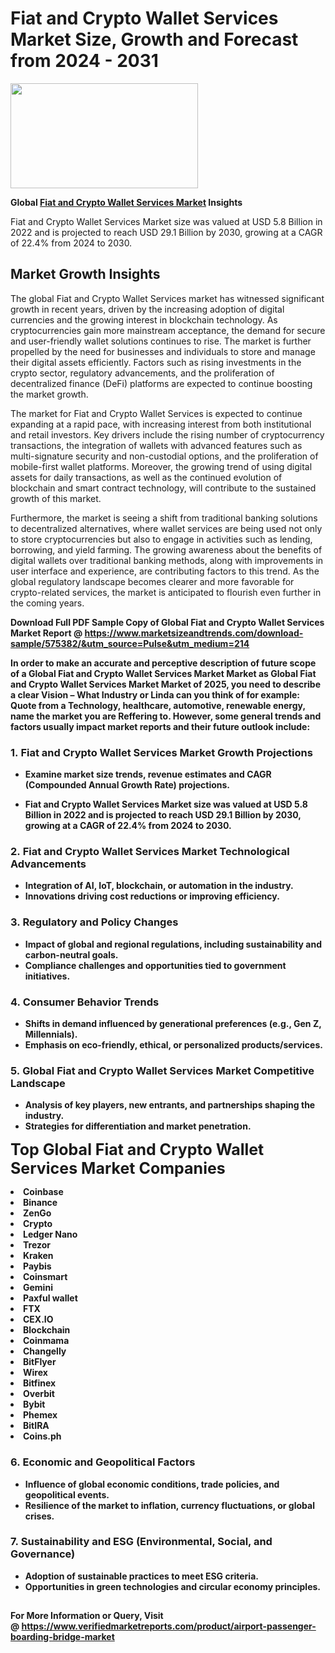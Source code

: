 <H1>Fiat and Crypto Wallet Services Market Size, Growth and Forecast from 2024 - 2031</H1><img class="aligncenter size-medium wp-image-584254" src="https://thirdeyenews.in/wp-content/uploads/2024/09/Global-Market-Research-300x168.jpeg" alt="" width="300" height="168" /><p><strong>Global&nbsp;<a href="https://www.marketsizeandtrends.com/download-sample/575382/&amp;utm_source=Pulse&amp;utm_medium=214">Fiat and Crypto Wallet Services Market</a> Insights</strong></p><p>Fiat and Crypto Wallet Services Market size was valued at USD 5.8 Billion in 2022 and is projected to reach USD 29.1 Billion by 2030, growing at a CAGR of 22.4% from 2024 to 2030.</p><p><h2>Market Growth Insights</h2> <p>The global Fiat and Crypto Wallet Services market has witnessed significant growth in recent years, driven by the increasing adoption of digital currencies and the growing interest in blockchain technology. As cryptocurrencies gain more mainstream acceptance, the demand for secure and user-friendly wallet solutions continues to rise. The market is further propelled by the need for businesses and individuals to store and manage their digital assets efficiently. Factors such as rising investments in the crypto sector, regulatory advancements, and the proliferation of decentralized finance (DeFi) platforms are expected to continue boosting the market growth.</p> <p><strong></strong></p> <p>The market for Fiat and Crypto Wallet Services is expected to continue expanding at a rapid pace, with increasing interest from both institutional and retail investors. Key drivers include the rising number of cryptocurrency transactions, the integration of wallets with advanced features such as multi-signature security and non-custodial options, and the proliferation of mobile-first wallet platforms. Moreover, the growing trend of using digital assets for daily transactions, as well as the continued evolution of blockchain and smart contract technology, will contribute to the sustained growth of this market.</p> <p>Furthermore, the market is seeing a shift from traditional banking solutions to decentralized alternatives, where wallet services are being used not only to store cryptocurrencies but also to engage in activities such as lending, borrowing, and yield farming. The growing awareness about the benefits of digital wallets over traditional banking methods, along with improvements in user interface and experience, are contributing factors to this trend. As the global regulatory landscape becomes clearer and more favorable for crypto-related services, the market is anticipated to flourish even further in the coming years.</p> <p><strong></p><p><span class=""><strong>Download Full PDF Sample Copy of Global Fiat and Crypto Wallet Services Market Report</strong> @ <a href="https://www.marketsizeandtrends.com/download-sample/575382/&amp;utm_source=Pulse&amp;utm_medium=214" target="_blank">https://www.marketsizeandtrends.com/download-sample/575382/&amp;utm_source=Pulse&amp;utm_medium=214</a></span></p><p>In order to make an accurate and perceptive description of future scope of a Global&nbsp;Fiat and Crypto Wallet Services Market Market as Global&nbsp;Fiat and Crypto Wallet Services Market Market of 2025, you need to describe a clear Vision &ndash; What Industry or Linda can you think of for example: Quote from a Technology, healthcare, automotive, renewable energy, name the market you are Reffering to. However, some general trends and factors usually impact market reports and their future outlook include:</p><h3>1.&nbsp;<strong>Fiat and Crypto Wallet Services Market Growth Projections</strong></h3><ul><li>Examine market size trends, revenue estimates and CAGR (Compounded Annual Growth Rate) projections.</li><li><p>Fiat and Crypto Wallet Services Market size was valued at USD 5.8 Billion in 2022 and is projected to reach USD 29.1 Billion by 2030, growing at a CAGR of 22.4% from 2024 to 2030.</p></li></ul><h3>2.&nbsp;<strong>Fiat and Crypto Wallet Services Market Technological Advancements</strong></h3><ul><li>Integration of AI, IoT, blockchain, or automation in the industry.</li><li>Innovations driving cost reductions or improving efficiency.</li></ul><h3>3.&nbsp;<strong>Regulatory and Policy Changes</strong></h3><ul><li>Impact of global and regional regulations, including sustainability and carbon-neutral goals.</li><li>Compliance challenges and opportunities tied to government initiatives.</li></ul><h3>4.&nbsp;<strong>Consumer Behavior Trends</strong></h3><ul><li>Shifts in demand influenced by generational preferences (e.g., Gen Z, Millennials).</li><li>Emphasis on eco-friendly, ethical, or personalized products/services.</li></ul><h3>5.&nbsp;<strong>Global Fiat and Crypto Wallet Services Market Competitive Landscape</strong></h3><ul><li>Analysis of key players, new entrants, and partnerships shaping the industry.</li><li>Strategies for differentiation and market penetration.</li></ul><p data-pm-slice="1 1 []"><span style="color: inherit; font-family: inherit; font-size: 25px;">Top Global Fiat and Crypto Wallet Services Market Companies</span></p><div class="" data-test-id=""><p><li>Coinbase</li><li> Binance</li><li> ZenGo</li><li> Crypto</li><li> Ledger Nano</li><li> Trezor</li><li> Kraken</li><li> Paybis</li><li> Coinsmart</li><li> Gemini</li><li> Paxful wallet</li><li> FTX</li><li> CEX.IO</li><li> Blockchain</li><li> Coinmama</li><li> Changelly</li><li> BitFlyer</li><li> Wirex</li><li> Bitfinex</li><li> Overbit</li><li> Bybit</li><li> Phemex</li><li> BitIRA</li><li> Coins.ph</li></p></div><h3>6.&nbsp;<strong>Economic and Geopolitical Factors</strong></h3><ul><li>Influence of global economic conditions, trade policies, and geopolitical events.</li><li>Resilience of the market to inflation, currency fluctuations, or global crises.</li></ul><h3>7.&nbsp;<strong>Sustainability and ESG (Environmental, Social, and Governance)</strong></h3><ul><li>Adoption of sustainable practices to meet ESG criteria.</li><li>Opportunities in green technologies and circular economy principles.</li></ul><h2><strong style="font-size: 14px;">For More Information or Query, Visit @&nbsp;</strong><a style="background-color: #ffffff; font-size: 14px;" href="https://www.marketsizeandtrends.com/report/fiat-and-crypto-wallet-services-market/" target="_blank">https://www.verifiedmarketreports.com/product/airport-passenger-boarding-bridge-market</a></h2>
